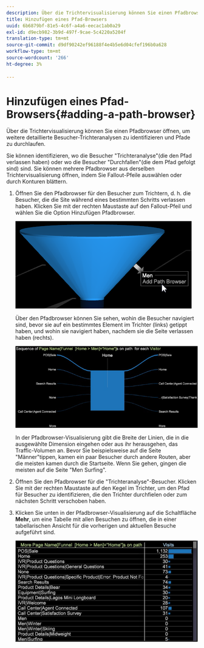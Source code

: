 ```yaml
---
description: Über die Trichtervisualisierung können Sie einen Pfadbrowser öffnen, um weitere detaillierte Besucher-Trichteranalysen zu identifizieren und Pfade zu durchlaufen.
title: Hinzufügen eines Pfad-Browsers
uuid: 6b6879bf-81e5-4c6f-a4a6-eecac1ab0a29
exl-id: d9ecb982-3b9d-497f-9cae-5c4220a5204f
translation-type: tm+mt
source-git-commit: d9df90242ef96188f4e4b5e6d04cfef196b0a628
workflow-type: tm+mt
source-wordcount: '266'
ht-degree: 3%

---
```


# Hinzufügen eines Pfad-Browsers{#adding-a-path-browser}

Über die Trichtervisualisierung können Sie einen Pfadbrowser öffnen, um weitere detaillierte Besucher-Trichteranalysen zu identifizieren und Pfade zu durchlaufen.

<!-- <a id="section_874AAAA89CB440EA9EABC514E987B613"></a> -->

Sie können identifizieren, wo die Besucher &quot;Trichteranalyse&quot;(die den Pfad verlassen haben) oder wo die Besucher &quot;Durchfallen&quot;(die dem Pfad gefolgt sind) sind. Sie können mehrere Pfadbrowser aus derselben Trichtervisualisierung öffnen, indem Sie Fallout-Pfeile auswählen oder durch Konturen blättern.

1. Öffnen Sie den Pfadbrowser für den Besucher zum Trichtern, d. h. die Besucher, die die Site während eines bestimmten Schritts verlassen haben. Klicken Sie mit der rechten Maustaste auf den Fallout-Pfeil und wählen Sie die Option Hinzufügen Pfadbrowser.

   ![](assets/funnel_path_browser_1.png)

   Über den Pfadbrowser können Sie sehen, wohin die Besucher navigiert sind, bevor sie auf ein bestimmtes Element im Trichter (links) getippt haben, und wohin sie navigiert haben, nachdem sie die Seite verlassen haben (rechts).

   ![](assets/funnel_path_browser_2.png)

   In der Pfadbrowser-Visualisierung gibt die Breite der Linien, die in die ausgewählte Dimension eingehen oder aus ihr herausgehen, das Traffic-Volumen an. Bevor Sie beispielsweise auf die Seite &quot;Männer&quot;tippen, kamen ein paar Besucher durch andere Routen, aber die meisten kamen durch die Startseite. Wenn Sie gehen, gingen die meisten auf die Seite &quot;Men Surfing&quot;.

1. Öffnen Sie den Pfadbrowser für die &quot;Trichteranalyse&quot;-Besucher. Klicken Sie mit der rechten Maustaste auf den Kegel im Trichter, um den Pfad für Besucher zu identifizieren, die den Trichter durchfielen oder zum nächsten Schritt verschoben haben.
1. Klicken Sie unten in der Pfadbrowser-Visualisierung auf die Schaltfläche **Mehr**, um eine Tabelle mit allen Besuchen zu öffnen, die in einer tabellarischen Ansicht für die vorherigen und aktuellen Besuche aufgeführt sind.

   ![](assets/path_browser_more.png)
